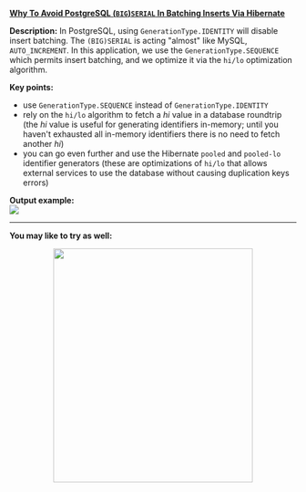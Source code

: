 **[Why To Avoid PostgreSQL (`BIG`)`SERIAL` In Batching Inserts Via Hibernate](https://github.com/AnghelLeonard/Hibernate-SpringBoot/tree/master/HibernateSpringBootBatchingAndSerial)**

**Description:** In PostgreSQL, using `GenerationType.IDENTITY` will disable insert batching. The `(BIG)SERIAL` is acting "almost" like MySQL, `AUTO_INCREMENT`. In this application, we use the `GenerationType.SEQUENCE` which permits insert batching, and we optimize it via the `hi/lo` optimization algorithm. 

**Key points:**
- use `GenerationType.SEQUENCE` instead of `GenerationType.IDENTITY`
- rely on the `hi/lo` algorithm to fetch a *hi* value in a database roundtrip (the *hi* value is useful for generating identifiers in-memory; until you haven't exhausted all in-memory identifiers there is no need to fetch another *hi*) 
- you can go even further and use the Hibernate `pooled` and `pooled-lo` identifier generators (these are optimizations of `hi/lo` that allows external services to use the database without causing duplication keys errors)
   
**Output example:**\
![](https://github.com/AnghelLeonard/Hibernate-SpringBoot/blob/master/HibernateSpringBootBatchingAndSerial/PostgreSQL%20(BIG)SERIAL%20and%20Batching%20Inserts.png)

-----------------------------------

**You may like to try as well:**
<a href="https://leanpub.com/java-persistence-performance-illustrated-guide"><p align="center"><img src="https://github.com/AnghelLeonard/Hibernate-SpringBoot/blob/master/Java%20Persistence%20Performance%20Illustrated%20Guide.jpg" height="410" width="350"/></p></a>
